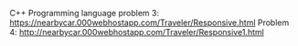 C++ Programming language
problem 3: https://nearbycar.000webhostapp.com/Traveler/Responsive.html
Problem 4: http://nearbycar.000webhostapp.com/Traveler/Responsive1.html


